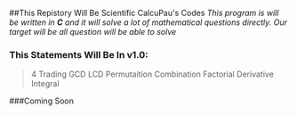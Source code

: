 ##This Repistory Will Be Scientific CalcuPau's Codes
*This program is will be written in **C** and it will solve a lot of mathematical questions directly.*
*Our target will be all question will be able to solve*

### This Statements Will Be In v1.0:
 >4 Trading
 >GCD
 >LCD
 >Permutaition
 >Combination
 >Factorial
 >Derivative 
 >Integral




###Coming Soon
